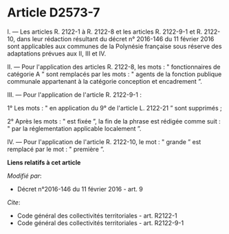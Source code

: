 # Article D2573-7

I. ― Les articles R. 2122-1 à R. 2122-8 et les articles R. 2122-9-1 et R. 2122-10, dans leur rédaction  résultant du  décret
n° 2016-146 du 11 février 2016 sont applicables aux communes de la Polynésie française sous réserve des adaptations prévues
aux II, III et IV. 

II. ― Pour l'application des articles R. 2122-8, les mots : " fonctionnaires de catégorie A ” sont remplacés par les mots : "
agents de la fonction publique communale appartenant à la catégorie conception et encadrement ”. 

III. ― Pour l'application de l'article R. 2122-9-1 : 

1° Les mots : " en application du 9° de l'article L. 2122-21 ” sont supprimés ; 

2° Après les mots : " est fixée ”, la fin de la phrase est rédigée comme suit : " par la réglementation applicable localement
”. 

IV. ― Pour l'application de l'article R. 2122-10, le mot : " grande ” est remplacé par le mot : " première ”.

**Liens relatifs à cet article**

_Modifié par_:

  - Décret n°2016-146 du 11 février 2016 - art. 9

_Cite_:

  - Code général des collectivités territoriales - art. R2122-1
  - Code général des collectivités territoriales - art. R2122-9-1
